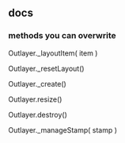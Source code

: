 <!-- Layout itemOptions overwrite item's options -->
<!-- declarative is there -->
<!-- Layout.data is there and works -->
<!-- move item -->
<!-- item emits layout -->
<!-- Item.hide -->
<!-- Item.reveal -->
<!-- getMeasurements -->

<!-- jQuery plugin -->

## docs

### methods you can overwrite

Outlayer._layoutItem( item )

Outlayer._resetLayout()

Outlayer._create()

Outlayer.resize()

Outlayer.destroy()

Outlayer._manageStamp( stamp )
